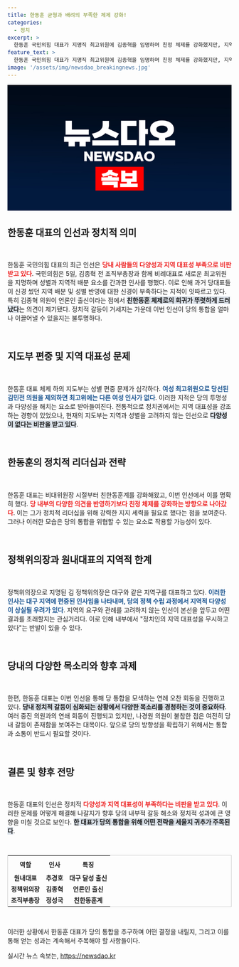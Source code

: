 ```yaml
---
title: 한동훈 균형과 배려의 부족한 체제 강화!
categories:
  - 정치
excerpt: >
  한동훈 국민의힘 대표가 지명직 최고위원에 김종혁을 임명하며 친정 체제를 강화했지만, 지역과 성별 배려는 사라졌다. 인사의 남성 편중과 대구 집중은 당의 통합에 대한 우려를 불러일으킨다. 새로운 리더십의 진정한 능력이 시험대에 오를까?
feature_text: >
  한동훈 국민의힘 대표가 지명직 최고위원에 김종혁을 임명하며 친정 체제를 강화했지만, 지역과 성별 배려는 사라졌다. 인사의 남성 편중과 대구 집중은 당의 통합에 대한 우려를 불러일으킨다. 새로운 리더십의 진정한 능력이 시험대에 오를까?
image: '/assets/img/newsdao_breakingnews.jpg'
---
```


<p><img src="/assets/img/newsdao_breakingnews.jpg" alt="implanttips 속보" /></p>

<h2 data-ke-size="size26">한동훈 대표의 인선과 정치적 의미</h2>

<p data-ke-size="size16">&nbsp;</p>

<p>한동훈 국민의힘 대표의 최근 인선은 <b><span style="color: #ee2323;">당내 사람들의 다양성과 지역 대표성 부족으로 비판받고 있다</span></b>. 국민의힘은 5일, 김종혁 전 조직부총장과 함께 비례대표로 새로운 최고위원을 지명하며 성별과 지역적 배분 요소를 간과한 인사를 행했다. 이로 인해 과거 당대표들이 신경 썼던 지역 배분 및 성별 반영에 대한 신경이 부족하다는 지적이 잇따르고 있다. 특히 김종혁 의원이 언론인 출신이라는 점에서 <b><span style="background-color: #21538527;">친한동훈 체제로의 회귀가 뚜렷하게 드러났다</span></b>는 의견이 제기됐다. 정치적 갈등이 거세지는 가운데 이번 인선이 당의 통합을 얼마나 이끌어낼 수 있을지는 불투명하다.<br></p>

<p data-ke-size="size16">&nbsp;</p>

<h2 data-ke-size="size26">지도부 편중 및 지역 대표성 문제</h2>

<p data-ke-size="size16">&nbsp;</p>

<p>한동훈 대표 체제 하의 지도부는 성별 편중 문제가 심각하다. <b><span style="color: #1a5490;">여성 최고위원으로 당선된 김민전 의원을 제외하면 최고위에는 다른 여성 인사가 없다</span></b>. 이러한 지적은 당의 투명성과 다양성을 해치는 요소로 받아들여진다. 전통적으로 정치권에서는 지역 대표성을 강조하는 경향이 있었으나, 현재의 지도부는 지역과 성별을 고려하지 않는 인선으로 <b><span style="background-color: #21538527;">다양성이 없다는 비판을 받고 있다</span></b>.<br></p>

<p data-ke-size="size16">&nbsp;</p>

<h2 data-ke-size="size26">한동훈의 정치적 리더십과 전략</h2>

<p data-ke-size="size16">&nbsp;</p>

<p>한동훈 대표는 비대위원장 시절부터 친한동훈계를 강화해왔고, 이번 인선에서 이를 명확히 했다. <b><span style="color: #ee2323;">당 내부의 다양한 의견을 반영하기보다 친정 체제를 강화하는 방향으로 나아갔다</span></b>. 이는 그가 정치적 리더십을 위해 강력한 지지 세력을 필요로 했다는 점을 보여준다. 그러나 이러한 모습은 당의 통합을 위협할 수 있는 요소로 작용할 가능성이 있다.<br></p>

<p data-ke-size="size16">&nbsp;</p>

<h2 data-ke-size="size26">정책위의장과 원내대표의 지역적 한계</h2>

<p data-ke-size="size16">&nbsp;</p>

<p>정책위의장으로 지명된 김 정책위의장은 대구와 같은 지역구를 대표하고 있다. <b><span style="color: #1a5490;">이러한 인사는 대구 지역에 편중된 인사임을 나타내며, 당의 정책 수립 과정에서 지역적 다양성이 상실될 우려가 있다</span></b>. 지역의 요구와 관례를 고려하지 않는 인선이 본선을 앞두고 어떤 결과를 초래할지는 관심거리다. 이로 인해 내부에서 "정치인의 지역 대표성을 무시하고 있다"는 반발이 있을 수 있다.<br></p>

<p data-ke-size="size16">&nbsp;</p>

<h2 data-ke-size="size26">당내의 다양한 목소리와 향후 과제</h2>

<p data-ke-size="size16">&nbsp;</p>

<p>한편, 한동훈 대표는 이번 인선을 통해 당 통합을 모색하는 연례 오찬 회동을 진행하고 있다. <b><span style="background-color: #21538527;">당내 정치적 갈등이 심화되는 상황에서 다양한 목소리를 경청하는 것이 중요하다</span></b>. 여러 중진 의원과의 연쇄 회동이 진행되고 있지만, 나경원 의원이 불참한 점은 여전히 당내 갈등이 존재함을 보여주는 대목이다. 앞으로 당의 방향성을 확립하기 위해서는 통합과 소통이 반드시 필요할 것이다.<br></p>

<p data-ke-size="size16">&nbsp;</p>

<h2 data-ke-size="size26">결론 및 향후 전망</h2>

<p data-ke-size="size16">&nbsp;</p>

<p>한동훈 대표의 인선은 정치적 <b><span style="color: #ee2323;">다양성과 지역 대표성이 부족하다는 비판을 받고 있다</span></b>. 이러한 문제를 어떻게 해결해 나갈지가 향후 당의 내부적 갈등 해소와 정치적 성과에 큰 영향을 미칠 것으로 보인다. <b><span style="background-color: #21538527;">한 대표가 당의 통합을 위해 어떤 전략을 세울지 귀추가 주목된다</span></b>.<br></p>

<p data-ke-size="size16">&nbsp;</p>

<table style="width: 100%; border: 1px solid #ccc;">
    <tr>
        <th style="text-align: center; height: 30px;"><b>역할</b></th>
        <th style="text-align: center; height: 30px;"><b>인사</b></th>
        <th style="text-align: center; height: 30px;"><b>특징</b></th>
    </tr>
    <tr>
        <td style="text-align: center; height: 17px;"><b>원내대표</b></td>
        <td style="text-align: center; height: 17px;"><b>추경호</b></td>
        <td style="text-align: center; height: 17px;"><b>대구 달성 출신</b></td>
    </tr>
    <tr>
        <td style="text-align: center; height: 17px;"><b>정책위의장</b></td>
        <td style="text-align: center; height: 17px;"><b>김종혁</b></td>
        <td style="text-align: center; height: 17px;"><b>언론인 출신</b></td>
    </tr>
    <tr>
        <td style="text-align: center; height: 17px;"><b>조직부총장</b></td>
        <td style="text-align: center; height: 17px;"><b>정성국</b></td>
        <td style="text-align: center; height: 17px;"><b>친한동훈계</b></td>
    </tr>
</table>

<p data-ke-size="size16">&nbsp;</p>

<p>이러한 상황에서 한동훈 대표가 당의 통합을 추구하며 어떤 결정을 내릴지, 그리고 이를 통해 얻는 성과는 계속해서 주목해야 할 사항들이다.</p>
실시간 뉴스 속보는, <a href="https://newsdao.kr" rel="dofollow">https://newsdao.kr</a>



